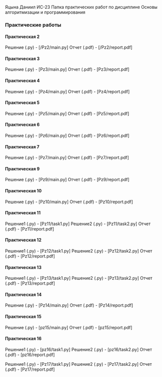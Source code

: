 Яцына Даниил ИС-23
Папка практических работ по дисциплине Основы алгоритмизации и программирования

### Практические работы

#### Практическая 2
Решение (.py) - [/Pz2/main.py]
Отчет (.pdf) - [/Pz2/report.pdf]

#### Практическая 3
Решение (.py) - [Pz3/main.py]
Отчет (.pdf) - [Pz3/report.pdf]

#### Практическая 4
Решение (.py) - [Pz4/main.py]
Отчет (.pdf) - [Pz4/report.pdf]

#### Практическая 5
Решение (.py) - [Pz5/main.py]
Отчет (.pdf) - [Pz5/report.pdf]

#### Практическая 6
Решение (.py) - [Pz6/main.py]
Отчет (.pdf) - [Pz6/report.pdf]

#### Практическая 7
Решение (.py) - [Pz7/main.py]
Отчет (.pdf) - [Pz7/report.pdf]

#### Практическая 9
Решение (.py) - [Pz9/main.py]
Отчет (.pdf) - [Pz9/report.pdf]

#### Практическая 10
Решение (.py) - [Pz10/main.py]
Отчет (.pdf) - [Pz10/report.pdf]

#### Практическая 11
Решение1 (.py) - [Pz11/task1.py]
Решение2 (.py) - [Pz11/task2.py]
Отчет (.pdf) - [Pz11/report.pdf]

#### Практическая 12
Решение1 (.py) - [Pz12/task1.py]
Решение2 (.py) - [Pz12/task2.py]
Отчет (.pdf) - [Pz12/report.pdf]

#### Практическая 13
Решение1 (.py) - [Pz13/task1.py]
Решение2 (.py) - [Pz13/task2.py]
Отчет (.pdf) - [Pz13/report.pdf]

#### Практическая 14
Решение (.py) - [Pz14/main.py]
Отчет (.pdf) - [Pz14/report.pdf]

#### Практическая 15
Решение (.py) - [pz15/main.py]
Отчет (.pdf) - [pz15/report.pdf]

#### Практическая 16
Решение1 (.py) - [pz16/task1.py]
Решение2 (.py) - [pz16/task2.py]
Отчет (.pdf) - [pz16/report.pdf]

Решение1 (.py) - [Pz17/task1.py]
Решение2 (.py) - [Pz17/task2.py]
Отчет (.pdf) - [Pz17/report.pdf]

